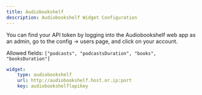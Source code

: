 ```yaml
---
title: Audiobookshelf
description: Audiobookshelf Widget Configuration
---
```



You can find your API token by logging into the Audiobookshelf web app as an admin, go to the config → users page, and click on your account.

Allowed fields: `["podcasts", "podcastsDuration", "books", "booksDuration"]`

```yaml
widget:
    type: audiobookshelf
    url: http://audiobookshelf.host.or.ip:port
    key: audiobookshelflapikey
```


